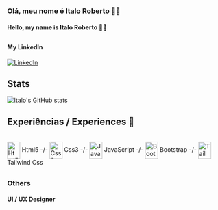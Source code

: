 
### Olá, meu nome é Italo Roberto 🐱‍👤
#### Hello, my name is Italo Roberto 🐱‍🏍
##
#### My LinkedIn

[![LinkedIn](https://img.shields.io/badge/LinkedIn-0077B5?style=for-the-badge&logo=linkedin&logoColor=white)](https://www.linkedin.com/in/italo-roberto-a4921b278/)

## Stats

![Italo's GitHub stats](https://github-readme-stats.vercel.app/api?username=ItLrb&show_icons=true&theme=dracula)


## Experiências / Experiences 🔱

<div style="display: inline-block"><br/>
    <img align="center" alt="Html5" width="30px" height="40px" src="https://cdn.jsdelivr.net/gh/devicons/devicon/icons/html5/html5-original.svg" /> Html5 -/-
    <img align="center" alt="Css3" width="30px" height="40px" src="https://cdn.jsdelivr.net/gh/devicons/devicon/icons/css3/css3-original.svg"/> Css3 -/-
    <img align="center" alt="JavaScript" width="30px" height="40px" src="https://cdn.jsdelivr.net/gh/devicons/devicon/icons/javascript/javascript-original.svg"/> JavaScript -/-
    <img align="center" alt="Bootstrap" width="30px" height="40px" src="https://cdn.jsdelivr.net/gh/devicons/devicon/icons/bootstrap/bootstrap-original.svg"/> Bootstrap -/-
    <img align="center" alt="TailwindCss" width="30px" height="40px" src="https://cdn.jsdelivr.net/gh/devicons/devicon/icons/tailwindcss/tailwindcss-plain.svg"/> Tailwind Css 
</div><br/>

##

### Others
#### UI / UX Designer
##


